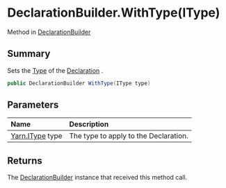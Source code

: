 # DeclarationBuilder.WithType(IType)

Method in [DeclarationBuilder](api/csharp/yarn.compiler.declarationbuilder.md)

## Summary


Sets the  <a href="yarn.compiler.declaration.type.md">Type</a>  of the  <a href="yarn.compiler.declarationbuilder.declaration.md">Declaration</a> .


```csharp
public DeclarationBuilder WithType(IType type)
```

## Parameters

|Name|Description|
|:---|:---|
|[Yarn.IType](api/csharp/yarn.itype.md) type|The type to apply to the Declaration.|

## Returns

The  <a href="yarn.compiler.declarationbuilder.md">DeclarationBuilder</a>  instance that received
this method call.

